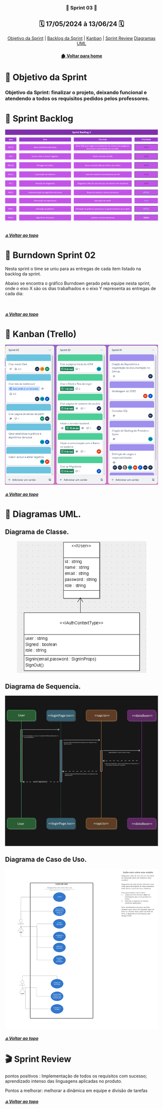 <span id="topo">

 <div  align="center">

### 📍 Sprint 03 📍

## 🗓️ 17/05/2024 à 13/06/24 🗓️

</div>
<div align="center"> 
<a  href="#dart-objetivo-da-sprint">Objetivo da Sprint</a> | 
<a  href="#sprint-backlog">Backlog da Sprint</a> | 
<a  href="#kanban">Kanban</a> | 
<a  href="#sprint-r">Sprint Review</a>
<a  href="diagrama">Diagramas UML</a>
</div>

<div align="center">

### 

</div>

<div align="center">

#### [ 🏚️ Voltar para home](./README.md)

</div>

<span id="dart-objetivo-da-sprint">
 
#  🤝 Objetivo da Sprint

### Objetivo da Sprint:  finalizar o projeto, deixando funcional e atendendo a todos os requisitos pedidos pelos professores.
 
 
<span id="sprint-backlog">

# 🚧 Sprint Backlog

<div align="center">
    <img alt="WW" height="" width="" src="Backlog_sprint3.png"> 
</div>

 <br>
 
##### [🔝 Voltar ao topo ](#topo)
 
# 📇 Burndown Sprint 02
Nesta sprint o time se uniu para as entregas de cada item listado na backlog da sprint.

Abaixo se encontra o gráfico Burndown gerado pela equipe nesta sprint, onde o eixo X são os dias trabalhados e o eixo Y representa as entregas de cada dia:

<div align="center">
    <img align="center" src="">
</div>

##### [🔝 Voltar ao topo ](#topo)

# 📝 Kanban (Trello)
<span id="kanban">

 <div align="center">
    <img height="" width="" src="Kanban.png"> 
 </div>

##### [🔝 Voltar ao topo ](#topo)


# 📝 Diagramas UML.
<span id="diagrama">
 
## Diagrama de Classe.
 <div align="center">
    <img height="" width="" src="diagrama_clasee.jpg"> 
 </div>

## Diagrama de Sequencia.
  <div align="center">
    <img height="" width="" src="diagrama_sequencia.jpg"> 
 </div>

## Diagrama de Caso de Uso.
  <div align="center">
    <img height="" width="" src="Diagrama de caso de uso.png"> 
 </div>

##### [🔝 Voltar ao topo ](#topo)

# 🎬 Sprint Review
<span id="sprint-r">
pontos positivos : Implementação de todos os requisitos com sucesso; aprendizado intenso das linguagens aplicadas no produto.

Pontos a melhorar: melhorar a dinâmica em equipe e divisão de tarefas


##### [🔝 Voltar ao topo ](#topo)
